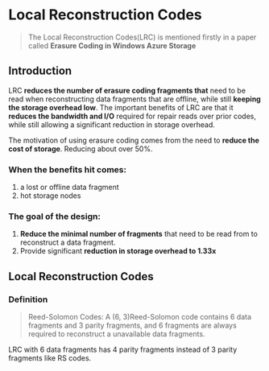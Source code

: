 # Local Reconstruction Codes

> The Local Reconstruction Codes(LRC) is mentioned firstly in a paper called **Erasure Coding in Windows Azure Storage**

## Introduction

LRC  **reduces  the  number  of  erasure  coding  fragments that** need to be read when reconstructing data fragments that are offline, while still **keeping the storage overhead low**. The important benefits of LRC are that it **reduces the bandwidth and I/O** required for repair reads over prior codes, while still allowing a significant reduction in storage overhead.  

The motivation of using erasure coding comes from the need to **reduce the cost of storage**. Reducing about over 50%.

### When the benefits hit comes:

1. a lost or offline data fragment
2. hot storage nodes

### The goal of the design:

1. **Reduce the minimal number of fragments** that need to be read from to reconstruct a data fragment.
2. Provide significant **reduction in storage overhead to 1.33x**

## Local Reconstruction Codes

### Definition

>  Reed-Solomon Codes: A (6, 3)Reed-Solomon code contains 6 data fragments and 3 parity fragments, and 6 fragments are always required to reconstruct a unavailable data fragments.

LRC with 6 data fragments has 4 parity fragments instead of 3 parity fragments like RS codes.